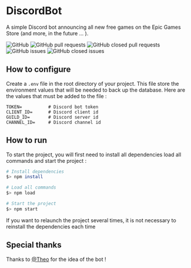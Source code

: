 # DiscordBot

A simple Discord bot announcing all new free games on the Epic Games Store (and more, in the future ... ).


![GitHub](https://img.shields.io/github/license/mvetois/DiscordBot?style=flat-square)
![GitHub pull requests](https://img.shields.io/github/issues-pr-raw/mvetois/DiscordBot?style=flat-square)
![GitHub closed pull requests](https://img.shields.io/github/issues-pr-closed-raw/mvetois/DiscordBot?style=flat-square)
![GitHub issues](https://img.shields.io/github/issues-raw/mvetois/DiscordBot?style=flat-square)
![GitHub closed issues](https://img.shields.io/github/issues-closed-raw/mvetois/DiscordBot?style=flat-square)

## How to configure

Create a `.env` file in the root directory of your project.
This file store the environment values that will be needed to back up the database. Here are the values that must be added to the file :


```dosini
TOKEN=          # Discord bot token
CLIENT_ID=      # Discord client id
GUILD_ID=       # Discord server id
CHANNEL_ID=     # Discord channel id
```

## How to run

To start the project, you will first need to install all dependencies load all commands and start the project :

```bash
# Install dependencies
$> npm install

# Load all commands
$> npm load

# Start the project
$> npm start
```
If you want to relaunch the project several times, it is not necessary to reinstall the dependencies each time

## Special thanks

Thanks to [@Theo](https://github.com/theo-mazars) for the idea of the bot !
